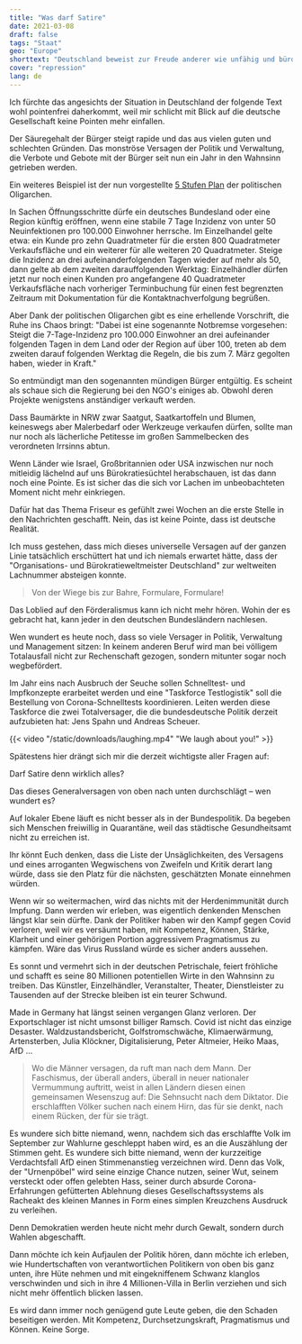 ```yaml
---
title: "Was darf Satire"
date: 2021-03-08
draft: false
tags: "Staat"
geo: "Europe"
shorttext: "Deutschland beweist zur Freude anderer wie unfähig und bürokratisch die deutsche Politik gegen das Volk sein kann."
cover: "repression"
lang: de
---
```


Ich fürchte das angesichts der Situation in Deutschland der folgende Text wohl pointenfrei daherkommt, weil mir schlicht mit Blick auf die deutsche Gesellschaft keine Pointen mehr einfallen.

Der Säuregehalt der Bürger steigt rapide und das aus vielen guten und schlechten Gründen. Das monströse Versagen der Politik und Verwaltung, die Verbote und Gebote mit der Bürger seit nun ein Jahr in den Wahnsinn getrieben werden.

Ein weiteres Beispiel ist der nun vorgestellte [5 Stufen Plan](https://www.bundesregierung.de/breg-de/themen/coronavirus/fuenf-oeffnungsschritte-1872120 "Öffnungsperspektive in fünf Schritten") der politischen Oligarchen.

In Sachen Öffnungsschritte dürfe ein deutsches Bundesland oder eine Region künftig eröffnen, wenn eine stabile 7 Tage Inzidenz von unter 50 Neuinfektionen pro 100.000 Einwohner herrsche. Im Einzelhandel gelte etwa: ein Kunde pro zehn Quadratmeter für die ersten 800 Quadratmeter Verkaufsfläche und ein weiterer für alle weiteren 20 Quadratmeter. Steige die Inzidenz an drei aufeinanderfolgenden Tagen wieder auf mehr als 50, dann gelte ab dem zweiten darauffolgenden Werktag: Einzelhändler dürfen jetzt nur noch einen Kunden pro angefangene 40 Quadratmeter Verkaufsfläche nach vorheriger Terminbuchung für einen fest begrenzten Zeitraum mit Dokumentation für die Kontaktnachverfolgung begrüßen.

Aber Dank der politischen Oligarchen gibt es eine erhellende Vorschrift, die Ruhe ins Chaos bringt: "Dabei ist eine sogenannte Notbremse vorgesehen: Steigt die 7-Tage-Inzidenz pro 100.000 Einwohner an drei aufeinander folgenden Tagen in dem Land oder der Region auf über 100, treten ab dem zweiten darauf folgenden Werktag die Regeln, die bis zum 7. März gegolten haben, wieder in Kraft."

So entmündigt man den sogenannten mündigen Bürger entgültig. Es scheint als schaue sich die Regierung bei den NGO's einiges ab. Obwohl deren Projekte wenigstens anständiger verkauft werden.

Dass Baumärkte in NRW zwar Saatgut, Saatkartoffeln und Blumen, keineswegs aber Malerbedarf oder Werkzeuge verkaufen dürfen, sollte man nur noch als lächerliche Petitesse im großen Sammelbecken des verordneten Irrsinns abtun.

Wenn Länder wie Israel, Großbritannien oder USA inzwischen nur noch mitleidig lächelnd auf uns Bürokratiesüchtel herabschauen, ist das dann noch eine Pointe. Es ist sicher das die sich vor Lachen im unbeobachteten Moment nicht mehr einkriegen.

Dafür hat das Thema Friseur es gefühlt zwei Wochen an die erste Stelle in den Nachrichten geschafft. Nein, das ist keine Pointe, dass ist deutsche Realität.

Ich muss gestehen, dass mich dieses universelle Versagen auf der ganzen Linie tatsächlich erschüttert hat und ich niemals erwartet hätte, dass der "Organisations- und Bürokratieweltmeister Deutschland" zur weltweiten Lachnummer absteigen konnte.

> Von der Wiege bis zur Bahre, Formulare, Formulare!

Das Loblied auf den Förderalismus kann ich nicht mehr hören. Wohin der es gebracht hat, kann jeder in den deutschen Bundesländern nachlesen.

Wen wundert es heute noch, dass so viele Versager in Politik, Verwaltung und Management sitzen: In keinem anderen Beruf wird man bei völligem Totalausfall nicht zur Rechenschaft gezogen, sondern mitunter sogar noch wegbefördert.

Im Jahr eins nach Ausbruch der Seuche sollen Schnelltest- und Impfkonzepte erarbeitet werden und eine "Taskforce Testlogistik" soll die Bestellung von Corona-Schnelltests koordinieren. Leiten werden diese Taskforce die zwei Totalversager, die die bundesdeutsche Politik derzeit aufzubieten hat: Jens Spahn und Andreas Scheuer.

{{< video "/static/downloads/laughing.mp4" "We laugh about you!" >}}

Spätestens hier drängt sich mir die derzeit wichtigste aller Fragen auf:

Darf Satire denn wirklich alles?

Das dieses Generalversagen von oben nach unten durchschlägt – wen wundert es?

Auf lokaler Ebene läuft es nicht besser als in der Bundespolitik. Da begeben sich Menschen freiwillig in Quarantäne, weil das städtische Gesundheitsamt nicht zu erreichen ist. 

Ihr könnt Euch denken, dass die Liste der Unsäglichkeiten, des Versagens und eines arroganten Wegwischens von Zweifeln und Kritik derart lang würde, dass sie den Platz für die nächsten, geschätzten Monate einnehmen würden.

Wenn wir so weitermachen, wird das nichts mit der Herdenimmunität durch Impfung. Dann werden wir erleben, was eigentlich denkenden Menschen längst klar sein dürfte. Dank der Politiker haben wir den Kampf gegen Covid verloren, weil wir es versäumt haben, mit Kompetenz, Können, Stärke, Klarheit und einer gehörigen Portion aggressivem Pragmatismus zu kämpfen. Wäre das Virus Russland würde es sicher anders aussehen.

Es sonnt und vermehrt sich in der deutschen Petrischale, feiert fröhliche und schafft es seine 80 Millionen potentiellen Wirte in den Wahnsinn zu treiben. Das Künstler, Einzelhändler, Veranstalter, Theater, Dienstleister zu Tausenden auf der Strecke bleiben ist ein teurer Schwund.

Made in Germany hat längst seinen vergangen Glanz verloren. Der Exportschlager ist nicht umsonst billiger Ramsch. Covid ist nicht das einzige Desaster. Waldzustandsbericht, Golfstromschwäche, Klimaerwärmung, Artensterben, Julia Klöckner, Digitalisierung, Peter Altmeier, Heiko Maas, AfD ...

> Wo die Männer versagen, da ruft man nach dem Mann. Der Faschismus, der überall anders, überall in neuer nationaler Vermummung auftritt, weist in allen Ländern diesen einen gemeinsamen Wesenszug auf: Die Sehnsucht nach dem Diktator. Die erschlafften Völker suchen nach einem Hirn, das für sie denkt, nach einem Rücken, der für sie trägt.

Es wundere sich bitte niemand, wenn, nachdem sich das erschlaffte Volk im September zur Wahlurne geschleppt haben wird, es an die Auszählung der Stimmen geht. Es wundere sich bitte niemand, wenn der kurzzeitige Verdachtsfall AfD einen Stimmenanstieg verzeichnen wird. Denn das Volk, der "Urnenpöbel" wird seine einzige Chance nutzen, seiner Wut, seinem versteckt oder offen gelebten Hass, seiner durch absurde Corona-Erfahrungen gefütterten Ablehnung dieses Gesellschaftssystems als Racheakt des kleinen Mannes in Form eines simplen Kreuzchens Ausdruck zu verleihen.

Denn Demokratien werden heute nicht mehr durch Gewalt, sondern durch Wahlen abgeschafft.

Dann möchte ich kein Aufjaulen der Politik hören, dann möchte ich erleben, wie Hundertschaften von verantwortlichen Politikern von oben bis ganz unten, ihre Hüte nehmen und mit eingekniffenem Schwanz klanglos verschwinden und sich in ihre 4 Millionen-Villa in Berlin verziehen und sich nicht mehr öffentlich blicken lassen.

Es wird dann immer noch genügend gute Leute geben, die den Schaden beseitigen werden. Mit Kompetenz, Durchsetzungskraft, Pragmatismus und Können. Keine Sorge.

